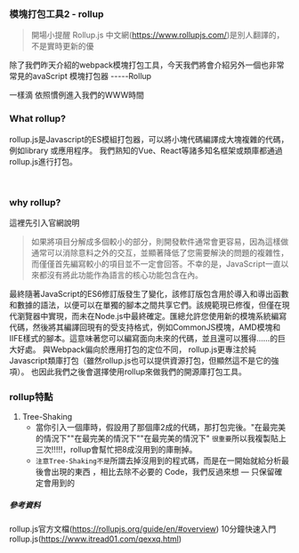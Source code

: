 ### 模塊打包工具2 - rollup

> 開場小提醒  Rollup.js 中文網(https://www.rollupjs.com/)是別人翻譯的，不是實時更新的優

除了我們昨天介紹的webpack模塊打包工具，今天我們將會介紹另外一個也非常常見的avaScript 模塊打包器 -----Rollup

一樣滴 依照慣例進入我們的WWW時間

### What rollup?
rollup.js是Javascript的ES模組打包器，可以將小塊代碼編譯成大塊複雜的代碼，例如library 或應用程序。
我們熟知的Vue、React等諸多知名框架或類庫都通過rollup.js進行打包。


</br>

### why rollup? 
這裡先引入官網說明
> 如果將項目分解成多個較小的部分，則開發軟件通常會更容易，因為這樣做通常可以消除意料之外的交互，並顯著降低了您需要解決的問題的複雜性，而僅僅首先編寫較小的項目並不一定會回答。不幸的是，JavaScript一直以來都沒有將此功能作為語言的核心功能包含在內。

最終隨著JavaScript的ES6修訂版發生了變化，該修訂版包含用於導入和導出函數和數據的語法，以便可以在單獨的腳本之間共享它們。該規範現已修復，但僅在現代瀏覽器中實現，而未在Node.js中最終確定。匯總允許您使用新的模塊系統編寫代碼，然後將其編譯回現有的受支持格式，例如CommonJS模塊，AMD模塊和IIFE樣式的腳本。這意味著您可以編寫面向未來的代碼，並且還可以獲得……的巨大好處。
與Webpack偏向於應用打包的定位不同，
rollup.js更專注於純Javascript類庫打包（雖然rollup.js也可以提供資源打包，但顯然這不是它的強項）。
也因此我們之後會選擇使用rollup來做我們的開源庫打包工具。

### rollup特點
1. Tree-Shaking
   - 當你引入一個庫時，假設用了那個庫2成的代碼，那打包完後。"在最完美的情況下""在最完美的情況下""在最完美的情況下" `很重要`所以我複製貼上三次!!!!!，rollup會幫忙把8成沒用到的庫刪掉。
   - `注意Tree-Shaking不是`所謂去掉沒用到的程式碼，而是在一開始就給分析最後會出現的東西 ，相比去除不必要的 Code，我們反過來想 — 只保留確定會用到的
   


##### 參考資料
rollup.js官方文檔(https://rollupjs.org/guide/en/#overview)
10分鐘快速入門rollup.js(https://www.itread01.com/qexxq.html)
